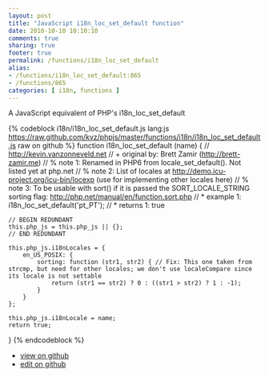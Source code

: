 ```yaml
---
layout: post
title: "JavaScript i18n_loc_set_default function"
date: 2010-10-10 10:10:10
comments: true
sharing: true
footer: true
permalink: /functions/i18n_loc_set_default
alias:
- /functions/i18n_loc_set_default:865
- /functions/865
categories: [ i18n, functions ]
---
```

A JavaScript equivalent of PHP's i18n_loc_set_default
<!-- more -->
{% codeblock i18n/i18n_loc_set_default.js lang:js https://raw.github.com/kvz/phpjs/master/functions/i18n/i18n_loc_set_default.js raw on github %}
function i18n_loc_set_default (name) {
    // http://kevin.vanzonneveld.net
    // +   original by: Brett Zamir (http://brett-zamir.me)
    // %          note 1: Renamed in PHP6 from locale_set_default(). Not listed yet at php.net
    // %          note 2: List of locales at http://demo.icu-project.org/icu-bin/locexp (use for implementing other locales here)
    // %          note 3: To be usable with sort() if it is passed the SORT_LOCALE_STRING sorting flag: http://php.net/manual/en/function.sort.php
    // *     example 1: i18n_loc_set_default('pt_PT');
    // *     returns 1: true

    // BEGIN REDUNDANT
    this.php_js = this.php_js || {};
    // END REDUNDANT

    this.php_js.i18nLocales = {
        en_US_POSIX: {
            sorting: function (str1, str2) { // Fix: This one taken from strcmp, but need for other locales; we don't use localeCompare since its locale is not settable
                return (str1 == str2) ? 0 : ((str1 > str2) ? 1 : -1);
            }
        }
    };

    this.php_js.i18nLocale = name;
    return true;
}
{% endcodeblock %}
<ul>
 <li><a href="https://github.com/kvz/phpjs/blob/master/functions/i18n/i18n_loc_set_default.js">view on github</a></li>
 <li><a href="https://github.com/kvz/phpjs/edit/master/functions/i18n/i18n_loc_set_default.js">edit on github</a></li>
</ul>
